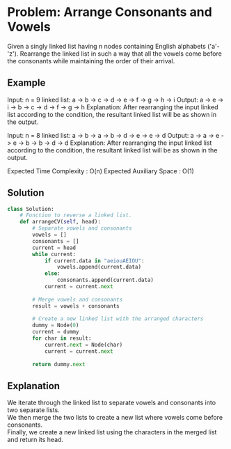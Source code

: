 # Problem: Arrange Consonants and Vowels

Given a singly linked list having n nodes containing English alphabets ('a'-'z'). Rearrange the linked list in such a way that all the vowels come before the consonants while maintaining the order of their arrival. 

## Example

Input:
n = 9
linked list: a -> b -> c -> d -> e -> f -> g -> h -> i 
Output: 
a -> e -> i -> b -> c -> d -> f -> g -> h
Explanation: 
After rearranging the input linked list according to the condition, the resultant linked list will be as shown in the output.

Input:
n = 8
linked list: a -> b -> a -> b -> d -> e -> e -> d 
Output: 
a -> a -> e -> e -> b -> b -> d -> d
Explanation: 
After rearranging the input linked list according to the condition, the resultant linked list will be as shown in the output.

Expected Time Complexity :  O(n)
Expected Auxiliary Space :  O(1)


## Solution

```python
class Solution:
    # Function to reverse a linked list.
    def arrangeCV(self, head):
        # Separate vowels and consonants
        vowels = []
        consonants = []
        current = head
        while current:
            if current.data in "aeiouAEIOU":
                vowels.append(current.data)
            else:
                consonants.append(current.data)
            current = current.next
        
        # Merge vowels and consonants
        result = vowels + consonants
        
        # Create a new linked list with the arranged characters
        dummy = Node(0)
        current = dummy
        for char in result:
            current.next = Node(char)
            current = current.next
        
        return dummy.next
```
<h2>Explanation</h2>

We iterate through the linked list to separate vowels and consonants into two separate lists.<br>
We then merge the two lists to create a new list where vowels come before consonants.<br>
Finally, we create a new linked list using the characters in the merged list and return its head.
